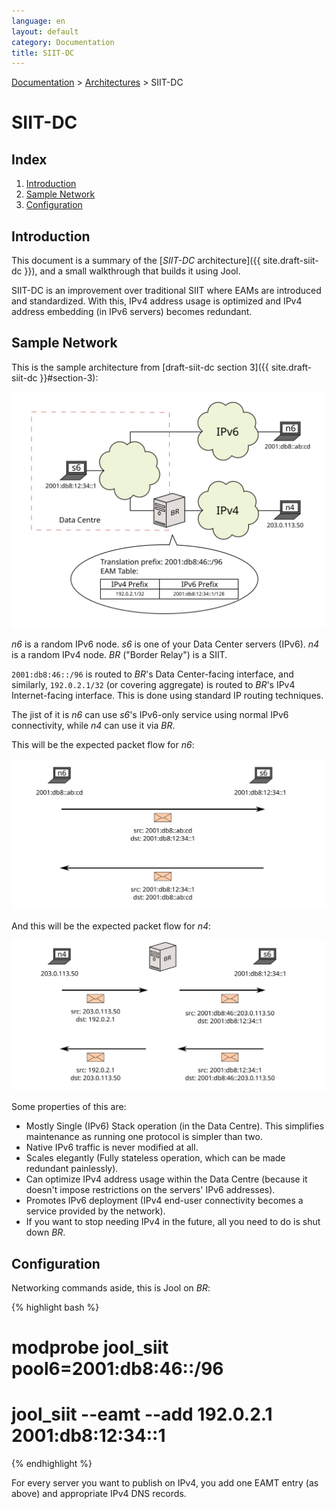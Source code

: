 ```yaml
---
language: en
layout: default
category: Documentation
title: SIIT-DC
---
```


[Documentation](documentation.html) > [Architectures](documentation.html#architectures) > SIIT-DC

# SIIT-DC

## Index

1. [Introduction](#introduction)
2. [Sample Network](#sample-network)
3. [Configuration](#configuration)

## Introduction

This document is a summary of the [_SIIT-DC_ architecture]({{ site.draft-siit-dc }}), and a small walkthrough that builds it using Jool.

SIIT-DC is an improvement over traditional SIIT where EAMs are introduced and standardized. With this, IPv4 address usage is optimized and IPv4 address embedding (in IPv6 servers) becomes redundant.

## Sample Network

This is the sample architecture from [draft-siit-dc section 3]({{ site.draft-siit-dc }}#section-3):

![Fig.1 - Network Overview](../images/network/siit-dc.svg "Fig.1 - Network Overview")

_n6_ is a random IPv6 node. _s6_ is one of your Data Center servers (IPv6). _n4_ is a random IPv4 node. _BR_ ("Border Relay") is a SIIT.

`2001:db8:46::/96` is routed to _BR_'s Data Center-facing interface, and similarly, `192.0.2.1/32` (or covering aggregate) is routed to _BR_'s IPv4 Internet-facing interface. This is done using standard IP routing techniques.

The jist of it is _n6_ can use _s6_'s IPv6-only service using normal IPv6 connectivity, while _n4_ can use it via _BR_.

This will be the expected packet flow for _n6_:

![Fig.2 - n6 Packet Flow](../images/flow/siit-dc-n6.svg "Fig.2 - n6 Packet Flow")

And this will be the expected packet flow for _n4_:

![Fig.3 - n4 Packet Flow](../images/flow/siit-dc-n4.svg "Fig.3 - n4 Packet Flow")

Some properties of this are:

- Mostly Single (IPv6) Stack operation (in the Data Centre). This simplifies maintenance as running one protocol is simpler than two.
- Native IPv6 traffic is never modified at all.
- Scales elegantly (Fully stateless operation, which can be made redundant painlessly).
- Can optimize IPv4 address usage within the Data Centre (because it doesn't impose restrictions on the servers' IPv6 addresses).
- Promotes IPv6 deployment (IPv4 end-user connectivity becomes a service provided by the network).
- If you want to stop needing IPv4 in the future, all you need to do is shut down _BR_.

## Configuration

Networking commands aside, this is Jool on _BR_:

{% highlight bash %}
# modprobe jool_siit pool6=2001:db8:46::/96
# jool_siit --eamt --add 192.0.2.1 2001:db8:12:34::1
{% endhighlight %}

For every server you want to publish on IPv4, you add one EAMT entry (as above) and appropriate IPv4 DNS records.

